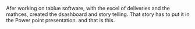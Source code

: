 Afer working on tablue software, with the excel of deliveries and the mathces, created the dsashboard and story telling.
That story has to put it in the Power point presentation. and that is this.

